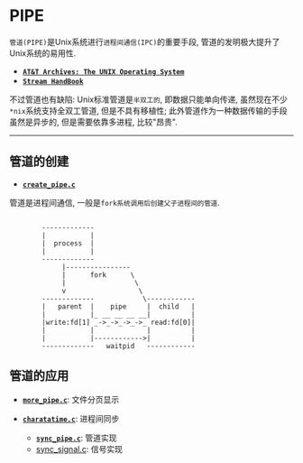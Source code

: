 # PIPE

``管道(PIPE)``是Unix系统进行``进程间通信(IPC)``的重要手段, 管道的发明极大提升了Unix系统的易用性. 

+ [**``AT&T Archives: The UNIX Operating System``**](https://www.youtube.com/watch?v=tc4ROCJYbm0)
+ [**``Stream HandBook``**](https://github.com/substack/stream-handbook)

不过管道也有缺陷: Unix标准管道是``半双工的``, 即数据只能单向传递, 虽然现在不少``*nix``系统支持全双工管道, 但是不具有移植性; 此外管道作为一种数据传输的手段虽然是异步的, 但是需要依靠多进程, 比较"昂贵".

<hr/>

## 管道的创建

+ [**``create_pipe.c``**](https://github.com/misakar/learn_apue/blob/master/pipe/create_pipe.c)

管道是进程间通信, 一般是``fork系统调用后创建父子进程间的管道``.

```

        -------------
        |           |
        |  process  |
        |           |
        -------------
             |----------------
             |      fork      \
             |                 \
             v                  \ 
        -------------            \------------
        |   parent  |    pipe     |  child   |
        |           |_ __ __ __ __|          |
        |write:fd[1] _->_->_->_->_ read:fd[0]|
        |           |             |          |
        |           |------------>|          |
        -------------   waitpid   ------------
```
## 管道的应用

+ [**``more_pipe.c``**](https://github.com/misakar/learn_apue/blob/master/pipe/more_pipe.c): 文件分页显示

+ [**``charatatime.c``**](https://github.com/misakar/learn_apue/blob/master/pipe/more_pipe.c): 进程间同步
    - [**``sync_pipe.c``**](https://github.com/misakar/learn_apue/blob/master/pipe/sync_pipe.c): 管道实现
    - [sync_signal.c](): 信号实现
